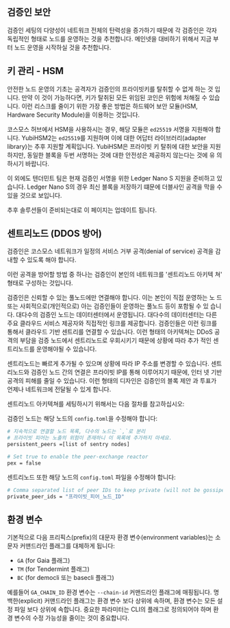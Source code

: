 <!-- markdown-link-check-disable -->

## 검증인 보안

검증인 세팅의 다양성이 네트워크 전체의 탄력성을 증가하기 때문에 각 검증인은 각자
독립적인 형태로 노드를 운영하는 것을 추천합니다. 메인넷을 대비하기 위해서 지금
부터 노드 운영을 시작하실 것을 추천합니다.

## 키 관리 - HSM

안전한 노드 운영의 기초는 공격자가 검증인의 프라이빗키를 탈취할 수 없게 하는 것
입니다. 만약 이 것이 가능하다면, 키가 탈취된 모든 위임된 코인은 위험에 처해질 수
있습니다. 이런 리스크를 줄이기 위한 가장 좋은 방법은 하드웨어 보안 모듈(HSM,
Hardware Security Module)을 이용하는 것입니다.

코스모스 허브에서 HSM을 사용하시는 경우, 해당 모듈은 `ed25519` 서명을 지원해야
합니다. YubiHSM2는 `ed25519`를 지원하며 이에 대한 어답터 라이브러리(adapter
library)는 추후 지원할 계획입니다. YubiHSM은 프라이빗 키 탈취에 대한 보안을 지원
하지만, 동일한 블록을 두번 서명하는 것에 대한 안전성은 제공하지 않는다는 것에 유
의하시기 바랍니다.

이 외에도 텐더민트 팀은 현재 검증인 서명을 위한 Ledger Nano S 지원을 준비하고 있
습니다. Ledger Nano S의 경우 최신 블록을 저장하기 떄문에 더블사인 공격을 막을 수
있을 것으로 보입니다.

추후 솔루션들이 준비되는대로 이 페이지는 업데이트 됩니다.

## 센트리노드 (DDOS 방어)

검증인은 코스모스 네트워크가 일정의 서비스 거부 공격(denial of service) 공격을
감내할 수 있도록 해야 합니다.

이런 공격을 방어할 방법 중 하나는 검증인이 본인의 네트워크를 '센트리노드 아키텍
쳐' 형태로 구성하는 것입니다.

검증인은 신뢰할 수 있는 풀노드에만 연결해야 합니다. 이는 본인이 직접 운영하는 노
드 또는 사회적으로(개인적으로) 아는 검증인들이 운영하는 풀노드 등이 포함될 수 있
습니다. 대다수의 검증인 노드는 데이터센터에서 운영됩니다. 대다수의 데이터센터는
다른 주요 클라우드 서비스 제공자와 직접적인 링크를 제공합니다. 검증인들은 이런
링크를 통해서 클라우드 기반 센트리를 연결할 수 있습니다. 이런 형태의 아키텍쳐는
DDoS 공격의 부담을 검증 노드에서 센트리노드로 우회시키기 때문에 상황에 따라 추가
적인 센트리노드를 운영해야될 수 있습니다.

센트리노드는 빠르게 추가될 수 있으며 상황에 따라 IP 주소를 변경할 수 있습니다.
센트리노드와 검증인 노드 간의 연결은 프라이빗 IP를 통해 이루어지기 때문에, 인터
넷 기반 공격의 피해를 줄일 수 있습니다. 이런 형태의 디자인은 검증인의 블록 제안
과 투표가 언제나 네트워크에 전달될 수 있게 합니다.

센트리노드 아키텍쳐를 세팅하시기 위해서는 다음 절차를 참고하십시오:

검증인 노드는 해당 노드의 `config.toml`을 수정해야 합니다:

```bash
# 지속적으로 연결할 노드 목록, 다수의 노드는 `,`로 분리
# 프라이빗 피어는 노출의 위험이 존재하니 이 목록에 추가하지 마세요.
persistent_peers =[list of sentry nodes]

# Set true to enable the peer-exchange reactor
pex = false
```

센트리노드 또한 해당 노드의 `config.toml` 파일을 수정해야 합니다:

```bash
# Comma separated list of peer IDs to keep private (will not be gossiped to other peers)
private_peer_ids = "프라이빗_피어_노드_ID"
```

## 환경 변수

기본적으로 다음 프리픽스(prefix)의 대문자 환경 변수(environment variables)는 소
문자 커맨드라인 플래그를 대체하게 됩니다:

- `GA` (for Gaia 플래그)
- `TM` (for Tendermint 플래그)
- `BC` (for democli 또는 basecli 플래그)

예를들어 `GA_CHAIN_ID` 환경 변수는 `--chain-id` 커맨드라인 플래그에 매핑됩니다.
명백한(explicit) 커맨드라인 플래그는 환경 변수 보다 상위에 속하며, 환경 변수는
모든 설정 파일 보다 상위에 속합니다. 중요한 파라미터는 CLI의 플래그로 정의되어야
하며 환경 변수의 수정 가능성을 줄이는 것이 중요합니다.

<!-- markdown-link-check-enable -->
